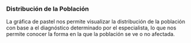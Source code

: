 ### Distribución de la Población

La gráfica de pastel nos permite visualizar la distribución de la población con base a el diagnóstico determinado por el especialista, lo que nos permite conocer la forma en la que la población se ve o no afectada.
